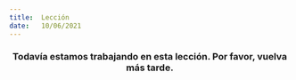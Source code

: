 ```yaml
---
title:  Lección
date:   10/06/2021
---
```


### <center>Todavía estamos trabajando en esta lección. Por favor, vuelva más tarde.</center>